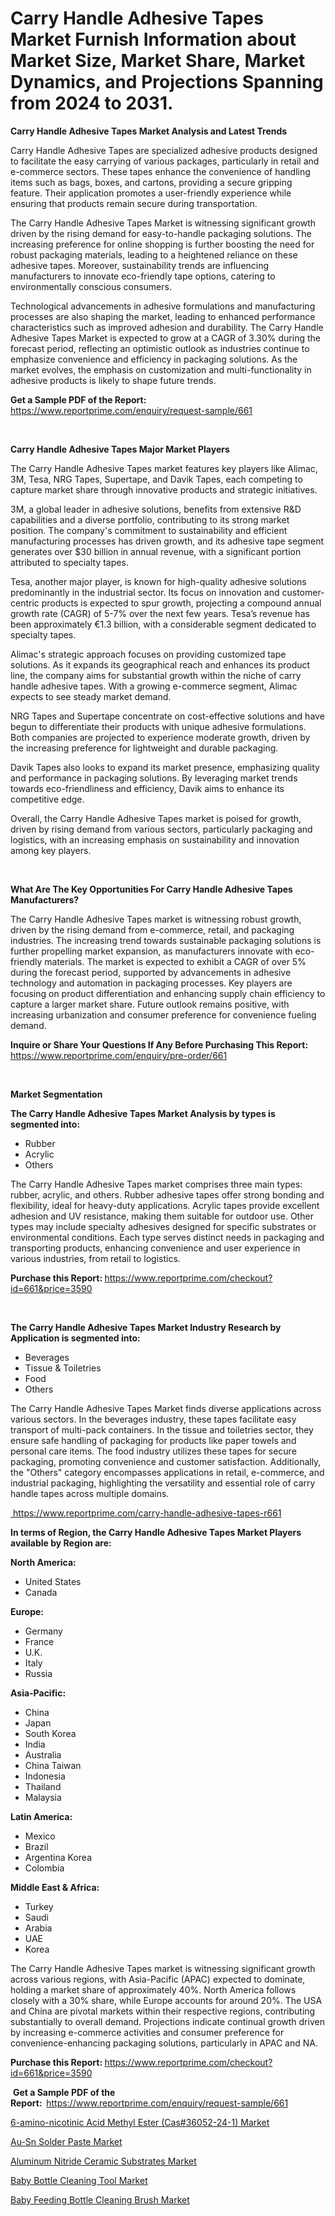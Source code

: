 <p><h1>Carry Handle Adhesive Tapes Market Furnish Information about Market Size, Market Share, Market Dynamics, and Projections Spanning from 2024 to 2031.</h1></p><p><strong>Carry Handle Adhesive Tapes Market Analysis and Latest Trends</strong></p>
<p><p>Carry Handle Adhesive Tapes are specialized adhesive products designed to facilitate the easy carrying of various packages, particularly in retail and e-commerce sectors. These tapes enhance the convenience of handling items such as bags, boxes, and cartons, providing a secure gripping feature. Their application promotes a user-friendly experience while ensuring that products remain secure during transportation.</p><p>The Carry Handle Adhesive Tapes Market is witnessing significant growth driven by the rising demand for easy-to-handle packaging solutions. The increasing preference for online shopping is further boosting the need for robust packaging materials, leading to a heightened reliance on these adhesive tapes. Moreover, sustainability trends are influencing manufacturers to innovate eco-friendly tape options, catering to environmentally conscious consumers.</p><p>Technological advancements in adhesive formulations and manufacturing processes are also shaping the market, leading to enhanced performance characteristics such as improved adhesion and durability. The Carry Handle Adhesive Tapes Market is expected to grow at a CAGR of 3.30% during the forecast period, reflecting an optimistic outlook as industries continue to emphasize convenience and efficiency in packaging solutions. As the market evolves, the emphasis on customization and multi-functionality in adhesive products is likely to shape future trends.</p></p>
<p><strong>Get a Sample PDF of the Report:&nbsp;</strong> <a href="https://www.reportprime.com/enquiry/request-sample/661">https://www.reportprime.com/enquiry/request-sample/661</a></p>
<p>&nbsp;</p>
<p><strong>Carry Handle Adhesive Tapes Major Market Players</strong></p>
<p><p>The Carry Handle Adhesive Tapes market features key players like Alimac, 3M, Tesa, NRG Tapes, Supertape, and Davik Tapes, each competing to capture market share through innovative products and strategic initiatives.</p><p>3M, a global leader in adhesive solutions, benefits from extensive R&D capabilities and a diverse portfolio, contributing to its strong market position. The company's commitment to sustainability and efficient manufacturing processes has driven growth, and its adhesive tape segment generates over $30 billion in annual revenue, with a significant portion attributed to specialty tapes.</p><p>Tesa, another major player, is known for high-quality adhesive solutions predominantly in the industrial sector. Its focus on innovation and customer-centric products is expected to spur growth, projecting a compound annual growth rate (CAGR) of 5-7% over the next few years. Tesa’s revenue has been approximately €1.3 billion, with a considerable segment dedicated to specialty tapes.</p><p>Alimac's strategic approach focuses on providing customized tape solutions. As it expands its geographical reach and enhances its product line, the company aims for substantial growth within the niche of carry handle adhesive tapes. With a growing e-commerce segment, Alimac expects to see steady market demand.</p><p>NRG Tapes and Supertape concentrate on cost-effective solutions and have begun to differentiate their products with unique adhesive formulations. Both companies are projected to experience moderate growth, driven by the increasing preference for lightweight and durable packaging.</p><p>Davik Tapes also looks to expand its market presence, emphasizing quality and performance in packaging solutions. By leveraging market trends towards eco-friendliness and efficiency, Davik aims to enhance its competitive edge.</p><p>Overall, the Carry Handle Adhesive Tapes market is poised for growth, driven by rising demand from various sectors, particularly packaging and logistics, with an increasing emphasis on sustainability and innovation among key players.</p></p>
<p>&nbsp;</p>
<p><strong>What Are The Key Opportunities For Carry Handle Adhesive Tapes Manufacturers?</strong></p>
<p><p>The Carry Handle Adhesive Tapes market is witnessing robust growth, driven by the rising demand from e-commerce, retail, and packaging industries. The increasing trend towards sustainable packaging solutions is further propelling market expansion, as manufacturers innovate with eco-friendly materials. The market is expected to exhibit a CAGR of over 5% during the forecast period, supported by advancements in adhesive technology and automation in packaging processes. Key players are focusing on product differentiation and enhancing supply chain efficiency to capture a larger market share. Future outlook remains positive, with increasing urbanization and consumer preference for convenience fueling demand.</p></p>
<p><strong>Inquire or Share Your Questions If Any Before Purchasing This Report:</strong> <a href="https://www.reportprime.com/enquiry/pre-order/661">https://www.reportprime.com/enquiry/pre-order/661</a></p>
<p>&nbsp;</p>
<p><strong>Market Segmentation</strong></p>
<p><strong>The Carry Handle Adhesive Tapes Market Analysis by types is segmented into:</strong></p>
<p><ul><li>Rubber</li><li>Acrylic</li><li>Others</li></ul></p>
<p><p>The Carry Handle Adhesive Tapes market comprises three main types: rubber, acrylic, and others. Rubber adhesive tapes offer strong bonding and flexibility, ideal for heavy-duty applications. Acrylic tapes provide excellent adhesion and UV resistance, making them suitable for outdoor use. Other types may include specialty adhesives designed for specific substrates or environmental conditions. Each type serves distinct needs in packaging and transporting products, enhancing convenience and user experience in various industries, from retail to logistics.</p></p>
<p><strong>Purchase this Report:&nbsp;</strong><a href="https://www.reportprime.com/checkout?id=661&price=3590">https://www.reportprime.com/checkout?id=661&price=3590</a></p>
<p>&nbsp;</p>
<p><strong>The Carry Handle Adhesive Tapes Market Industry Research by Application is segmented into:</strong></p>
<p><ul><li>Beverages</li><li>Tissue & Toiletries</li><li>Food</li><li>Others</li></ul></p>
<p><p>The Carry Handle Adhesive Tapes Market finds diverse applications across various sectors. In the beverages industry, these tapes facilitate easy transport of multi-pack containers. In the tissue and toiletries sector, they ensure safe handling of packaging for products like paper towels and personal care items. The food industry utilizes these tapes for secure packaging, promoting convenience and customer satisfaction. Additionally, the "Others" category encompasses applications in retail, e-commerce, and industrial packaging, highlighting the versatility and essential role of carry handle tapes across multiple domains.</p></p>
<p><a href="https://www.reportprime.com/carry-handle-adhesive-tapes-r661">&nbsp;https://www.reportprime.com/carry-handle-adhesive-tapes-r661</a></p>
<p><strong>In terms of Region, the Carry Handle Adhesive Tapes Market Players available by Region are:</strong></p>
<p>
    <p> <strong> North America: </strong>
        <ul>
            <li>United States</li>
            <li>Canada</li>
        </ul>
        </p> 
    <p> <strong> Europe: </strong>
        <ul>
            <li>Germany</li>
            <li>France</li>
            <li>U.K.</li>
            <li>Italy</li>
            <li>Russia</li>
        </ul>
        </p> 
    <p> <strong> Asia-Pacific: </strong>
        <ul>
            <li>China</li>
            <li>Japan</li>
            <li>South Korea</li>
            <li>India</li>
            <li>Australia</li>
            <li>China Taiwan</li>
            <li>Indonesia</li>
            <li>Thailand</li>
            <li>Malaysia</li>
        </ul>
        </p> 
    <p> <strong> Latin America: </strong>
        <ul>
            <li>Mexico</li>
            <li>Brazil</li>
            <li>Argentina Korea</li>
            <li>Colombia</li>
        </ul>
        </p> 
    <p> <strong> Middle East & Africa: </strong>
        <ul>
            <li>Turkey</li>
            <li>Saudi</li>
            <li>Arabia</li>
            <li>UAE</li>
            <li>Korea</li>
        </ul>
    </p>
    </p>
<p><p>The Carry Handle Adhesive Tapes market is witnessing significant growth across various regions, with Asia-Pacific (APAC) expected to dominate, holding a market share of approximately 40%. North America follows closely with a 30% share, while Europe accounts for around 20%. The USA and China are pivotal markets within their respective regions, contributing substantially to overall demand. Projections indicate continual growth driven by increasing e-commerce activities and consumer preference for convenience-enhancing packaging solutions, particularly in APAC and NA.</p></p>
<p><strong>Purchase this Report: </strong><a href="https://www.reportprime.com/checkout?id=661&price=3590">https://www.reportprime.com/checkout?id=661&price=3590</a></p>
<p>&nbsp;<strong>Get a Sample PDF of the Report:&nbsp;&nbsp;</strong><a href="https://www.reportprime.com/enquiry/request-sample/661">https://www.reportprime.com/enquiry/request-sample/661</a></p>
<p><strong></strong></p>
<p><p><a href="https://github.com/provorikovar/Market-Research-Report-List-6/blob/main/6-amino-nicotinic-acid-methyl-ester-cas36052-24-1-market.md">6-amino-nicotinic Acid Methyl Ester (Cas#36052-24-1) Market</a></p><p><a href="https://github.com/angelajermaine/Market-Research-Report-List-5/blob/main/au-sn-solder-paste-market.md">Au-Sn Solder Paste Market</a></p><p><a href="https://www.linkedin.com/pulse/aluminum-nitride-ceramic-substrates-industry-analysis-report-ydbuf?trackingId=dkq%2FrMPHTKesncFV9tcKZQ%3D%3D">Aluminum Nitride Ceramic Substrates Market</a></p><p><a href="https://issuu.com/reportprime-2/docs/baby-bottle-cleaning-tool-market-si_066d7a115b32bf">Baby Bottle Cleaning Tool Market</a></p><p><a href="https://issuu.com/reportprime-2/docs/baby-feeding-bottle-cleaning-brush-_e899078995364f">Baby Feeding Bottle Cleaning Brush Market</a></p></p>